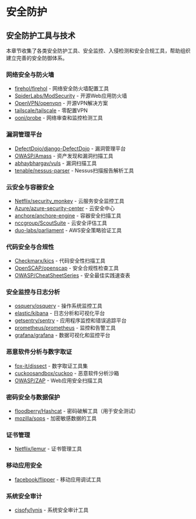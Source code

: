 # 安全防护

## 安全防护工具与技术

本章节收集了各类安全防护工具、安全监控、入侵检测和安全合规工具，帮助组织建立完善的安全防御体系。

### 网络安全与防火墙

- [firehol/firehol](https://github.com/firehol/firehol) - 网络安全防火墙配置工具
- [SpiderLabs/ModSecurity](https://github.com/SpiderLabs/ModSecurity) - 开源Web应用防火墙
- [OpenVPN/openvpn](https://github.com/OpenVPN/openvpn) - 开源VPN解决方案
- [tailscale/tailscale](https://github.com/tailscale/tailscale) - 零配置VPN
- [ooni/probe](https://github.com/ooni/probe) - 网络审查和监控检测工具

### 漏洞管理平台

- [DefectDojo/django-DefectDojo](https://github.com/DefectDojo/django-DefectDojo) - 漏洞管理平台
- [OWASP/Amass](https://github.com/OWASP/Amass) - 资产发现和漏洞扫描工具
- [abhaybhargav/vuls](https://github.com/abhaybhargav/vuls) - 漏洞扫描工具
- [tenable/nessus-parser](https://github.com/tenable/nessus-parser) - Nessus扫描报告解析工具

### 云安全与容器安全

- [Netflix/security_monkey](https://github.com/Netflix/security_monkey) - 云服务安全监控工具
- [Azure/azure-security-center](https://github.com/Azure/azure-security-center) - 云安全中心
- [anchore/anchore-engine](https://github.com/anchore/anchore-engine) - 容器安全扫描工具
- [nccgroup/ScoutSuite](https://github.com/nccgroup/ScoutSuite) - 云安全评估工具
- [duo-labs/parliament](https://github.com/duo-labs/parliament) - AWS安全策略验证工具

### 代码安全与合规性

- [Checkmarx/kics](https://github.com/Checkmarx/kics) - 代码安全性扫描工具
- [OpenSCAP/openscap](https://github.com/OpenSCAP/openscap) - 安全合规性检查工具
- [OWASP/CheatSheetSeries](https://github.com/OWASP/CheatSheetSeries) - 安全最佳实践速查表

### 安全监控与日志分析

- [osquery/osquery](https://github.com/osquery/osquery) - 操作系统监控工具
- [elastic/kibana](https://github.com/elastic/kibana) - 日志分析和可视化平台
- [getsentry/sentry](https://github.com/getsentry/sentry) - 应用程序监控和错误追踪平台
- [prometheus/prometheus](https://github.com/prometheus/prometheus) - 监控和告警工具
- [grafana/grafana](https://github.com/grafana/grafana) - 数据可视化和监控平台

### 恶意软件分析与数字取证

- [fox-it/dissect](https://github.com/fox-it/dissect) - 数字取证工具集
- [cuckoosandbox/cuckoo](https://github.com/cuckoosandbox/cuckoo) - 恶意软件分析沙箱
- [OWASP/ZAP](https://github.com/OWASP/ZAP) - Web应用安全扫描工具

### 密码安全与数据保护

- [floodberry/Hashcat](https://github.com/floodberry/Hashcat) - 密码破解工具（用于安全测试）
- [mozilla/sops](https://github.com/mozilla/sops) - 加密敏感数据的工具

### 证书管理

- [Netflix/lemur](https://github.com/Netflix/lemur) - 证书管理工具

### 移动应用安全

- [facebook/flipper](https://github.com/facebook/flipper) - 移动应用调试工具

### 系统安全审计

- [cisofy/lynis](https://github.com/cisofy/lynis) - 系统安全审计工具